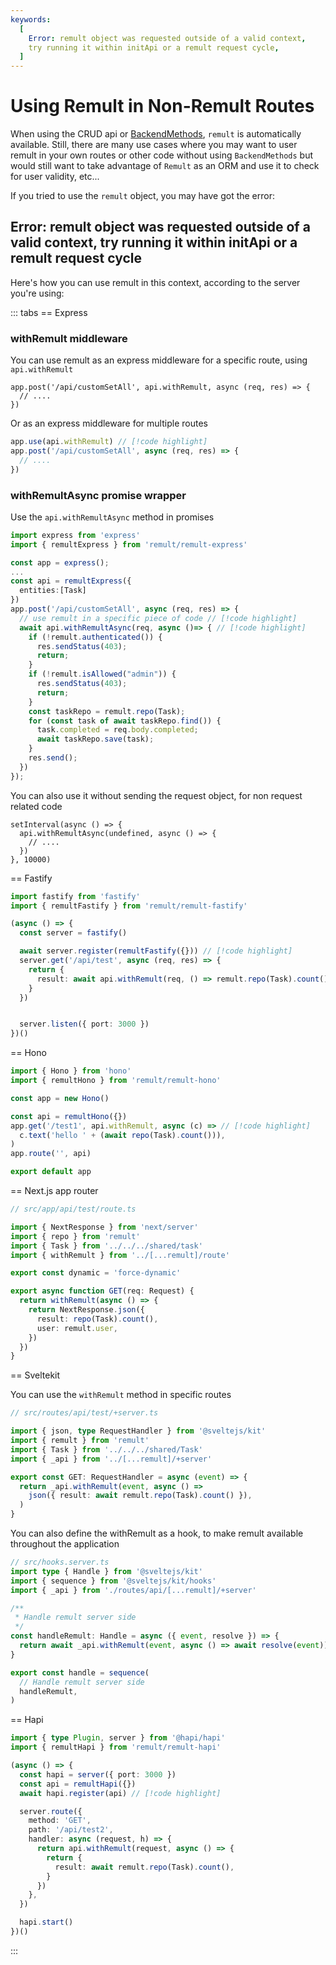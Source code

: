```yaml
---
keywords:
  [
    Error: remult object was requested outside of a valid context,
    try running it within initApi or a remult request cycle,
  ]
---
```


# Using Remult in Non-Remult Routes

When using the CRUD api or [BackendMethods](./backendMethods.md), `remult` is automatically available. Still, there are many use cases where you may want to user remult in your own routes or other code without using `BackendMethods` but would still want to take advantage of `Remult` as an ORM and use it to check for user validity, etc...

If you tried to use the `remult` object, you may have got the error:

## Error: remult object was requested outside of a valid context, try running it within initApi or a remult request cycle <!-- I've placed this as header for search-->

Here's how you can use remult in this context, according to the server you're using:

::: tabs
== Express

### withRemult middleware

You can use remult as an express middleware for a specific route, using `api.withRemult`

```ts{1}
app.post('/api/customSetAll', api.withRemult, async (req, res) => {
  // ....
})
```

Or as an express middleware for multiple routes

```ts
app.use(api.withRemult) // [!code highlight]
app.post('/api/customSetAll', async (req, res) => {
  // ....
})
```

### withRemultAsync promise wrapper

Use the `api.withRemultAsync` method in promises

```ts
import express from 'express'
import { remultExpress } from 'remult/remult-express'

const app = express();
...
const api = remultExpress({
  entities:[Task]
})
app.post('/api/customSetAll', async (req, res) => {
  // use remult in a specific piece of code // [!code highlight]
  await api.withRemultAsync(req, async ()=> { // [!code highlight]
    if (!remult.authenticated()) {
      res.sendStatus(403);
      return;
    }
    if (!remult.isAllowed("admin")) {
      res.sendStatus(403);
      return;
    }
    const taskRepo = remult.repo(Task);
    for (const task of await taskRepo.find()) {
      task.completed = req.body.completed;
      await taskRepo.save(task);
    }
    res.send();
  })
});
```

You can also use it without sending the request object, for non request related code

```ts{2}
setInterval(async () => {
  api.withRemultAsync(undefined, async () => {
    // ....
  })
}, 10000)
```

== Fastify

<!-- prettier-ignore-start -->
```ts 
import fastify from 'fastify'
import { remultFastify } from 'remult/remult-fastify'

(async () => {
  const server = fastify()

  await server.register(remultFastify({})) // [!code highlight]
  server.get('/api/test', async (req, res) => {
    return {
      result: await api.withRemult(req, () => remult.repo(Task).count()), // [!code highlight]
    }
  })


  server.listen({ port: 3000 })
})()
```

<!-- prettier-ignore-end -->

== Hono

<!-- prettier-ignore-start -->
```ts 
import { Hono } from 'hono'
import { remultHono } from 'remult/remult-hono'

const app = new Hono()

const api = remultHono({}) 
app.get('/test1', api.withRemult, async (c) => // [!code highlight]
  c.text('hello ' + (await repo(Task).count())),
)
app.route('', api)

export default app
```

== Next.js app router

```ts
// src/app/api/test/route.ts

import { NextResponse } from 'next/server'
import { repo } from 'remult'
import { Task } from '../../../shared/task'
import { withRemult } from '../[...remult]/route'

export const dynamic = 'force-dynamic'

export async function GET(req: Request) {
  return withRemult(async () => {
    return NextResponse.json({
      result: repo(Task).count(),
      user: remult.user,
    })
  })
}
```

== Sveltekit

You can use the `withRemult` method in specific routes

```ts
// src/routes/api/test/+server.ts

import { json, type RequestHandler } from '@sveltejs/kit'
import { remult } from 'remult'
import { Task } from '../../../shared/Task'
import { _api } from '../[...remult]/+server'

export const GET: RequestHandler = async (event) => {
  return _api.withRemult(event, async () =>
    json({ result: await remult.repo(Task).count() }),
  )
}
```

You can also define the withRemult as a hook, to make remult available throughout the application

```ts
// src/hooks.server.ts
import type { Handle } from '@sveltejs/kit'
import { sequence } from '@sveltejs/kit/hooks'
import { _api } from './routes/api/[...remult]/+server'

/**
 * Handle remult server side
 */
const handleRemult: Handle = async ({ event, resolve }) => {
  return await _api.withRemult(event, async () => await resolve(event))
}

export const handle = sequence(
  // Handle remult server side
  handleRemult,
)
```

<!-- prettier-ignore-start -->

== Hapi
```ts 
import { type Plugin, server } from '@hapi/hapi'
import { remultHapi } from 'remult/remult-hapi'

(async () => {
  const hapi = server({ port: 3000 })
  const api = remultHapi({})
  await hapi.register(api) // [!code highlight]

  server.route({
    method: 'GET',
    path: '/api/test2',
    handler: async (request, h) => {
      return api.withRemult(request, async () => {
        return {
          result: await remult.repo(Task).count(),
        }
      })
    },
  })

  hapi.start()
})()
```
<!-- prettier-ignore-end -->

:::
